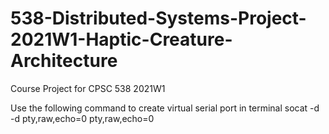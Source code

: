 # 538-Distributed-Systems-Project-2021W1-Haptic-Creature-Architecture
Course Project for CPSC 538 2021W1

Use the following command to create virtual serial port in terminal
socat -d -d pty,raw,echo=0 pty,raw,echo=0